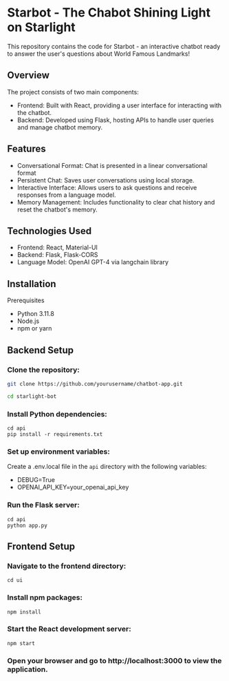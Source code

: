 # Starbot - The Chabot Shining Light on Starlight
This repository contains the code for Starbot - an interactive chatbot ready to answer the user's questions about World Famous Landmarks!

## Overview
The project consists of two main components:

- Frontend: Built with React, providing a user interface for interacting with the chatbot.
- Backend: Developed using Flask, hosting APIs to handle user queries and manage chatbot memory.

## Features
- Conversational Format: Chat is presented in a linear conversational format
- Persistent Chat: Saves user conversations using local storage.
- Interactive Interface: Allows users to ask questions and receive responses from a language model.
- Memory Management: Includes functionality to clear chat history and reset the chatbot's memory.

## Technologies Used
- Frontend: React, Material-UI
- Backend: Flask, Flask-CORS
- Language Model: OpenAI GPT-4 via langchain library

## Installation
Prerequisites
- Python 3.11.8
- Node.js
- npm or yarn

## Backend Setup

### Clone the repository:

```bash 
git clone https://github.com/yourusername/chatbot-app.git

cd starlight-bot

```

### Install Python dependencies:

```
cd api
pip install -r requirements.txt
```

### Set up environment variables:

Create a .env.local file in the ```api``` directory with the following variables:
- DEBUG=True
- OPENAI_API_KEY=your_openai_api_key

### Run the Flask server:

```
cd api
python app.py
```

## Frontend Setup

### Navigate to the frontend directory:

```
cd ui
```

### Install npm packages:

```
npm install
```

### Start the React development server:

```
npm start
```

### Open your browser and go to http://localhost:3000 to view the application.
